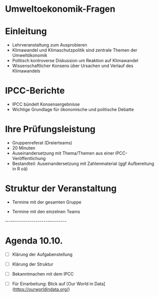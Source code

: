 Umweltoekonomik-Fragen
===========



# Einleitung

- Lehrveranstaltung zum Ausprobieren
- Klimawandel und Klimaschutzpolitik sind zentrale Themen der Umweltökonomik 
- Politisch kontroverse Diskussion um Reaktion auf Klimawandel 
- Wissenschaftlicher Konsens über Ursachen und Verlauf des Klimawandels

# IPCC-Berichte

- IPCC bündelt Konsensergebnisse
- Wichtige Grundlage für ökonomische und politische Debatte 

# Ihre Prüfungsleistung

- Gruppenreferat (Dreierteams)
- 20 Minuten
- Auseinandersetzung mit Thema/Themen aus einer IPCC-Veröffentlichung 
- Bestandteil: Auseinandersetzung mit Zahlenmaterial (ggf Aufbereitung in R oä)

# Struktur der Veranstaltung 

- Termine mit der gesamten Gruppe

- Termine mit den einzelnen Teams

‐---‐------------------‐--------

# Agenda 10.10.

- [ ] Klärung der Aufgabenstellung

- [ ] Klärung der Struktur

- [ ] Bekanntmachen mit dem IPCC 

- [ ] Für Einarbeitung: Blick auf [Our World in Data] (https://ourworldindata.org/)